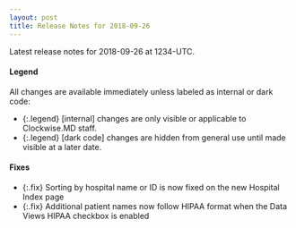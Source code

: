 ```yaml
---
layout: post
title: Release Notes for 2018-09-26
---
```


Latest release notes for 2018-09-26 at 1234-UTC.

<div class='legend' markdown='1'>

#### Legend

All changes are available immediately unless labeled as internal or dark code:

- {:.legend} [internal] changes are only visible or applicable to Clockwise.MD staff.
- {:.legend} [dark code] changes are hidden from general use until made visible at a later date.

</div>


<div class='fixes' markdown='1'>

#### Fixes

- {:.fix} Sorting by hospital name or ID is now fixed on the new Hospital Index page
- {:.fix} Additional patient names now follow HIPAA format when the Data Views HIPAA checkbox is enabled

</div>
